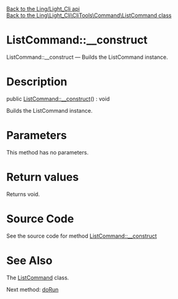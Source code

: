 [Back to the Ling/Light_Cli api](https://github.com/lingtalfi/Light_Cli/blob/master/doc/api/Ling/Light_Cli.md)<br>
[Back to the Ling\Light_Cli\CliTools\Command\ListCommand class](https://github.com/lingtalfi/Light_Cli/blob/master/doc/api/Ling/Light_Cli/CliTools/Command/ListCommand.md)


ListCommand::__construct
================



ListCommand::__construct — Builds the ListCommand instance.




Description
================


public [ListCommand::__construct](https://github.com/lingtalfi/Light_Cli/blob/master/doc/api/Ling/Light_Cli/CliTools/Command/ListCommand/__construct.md)() : void




Builds the ListCommand instance.




Parameters
================

This method has no parameters.


Return values
================

Returns void.








Source Code
===========
See the source code for method [ListCommand::__construct](https://github.com/lingtalfi/Light_Cli/blob/master/CliTools/Command/ListCommand.php#L37-L41)


See Also
================

The [ListCommand](https://github.com/lingtalfi/Light_Cli/blob/master/doc/api/Ling/Light_Cli/CliTools/Command/ListCommand.md) class.

Next method: [doRun](https://github.com/lingtalfi/Light_Cli/blob/master/doc/api/Ling/Light_Cli/CliTools/Command/ListCommand/doRun.md)<br>

